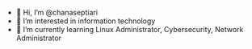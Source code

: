 - 👋 Hi, I’m @chanaseptiari
- 👀 I’m interested in information technology
- 🌱 I’m currently learning Linux Administrator, Cybersecurity, Network Administrator

<!---
- 💞️ I’m looking to collaborate on ...
- 📫 How to reach me ...

<!---
chanaseptiari/chanaseptiari is a ✨ special ✨ repository because its `README.md` (this file) appears on your GitHub profile.
You can click the Preview link to take a look at your changes.
--->
